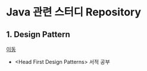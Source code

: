# Java 관련 스터디 Repository

## 1. Design Pattern
[이동](./DesignPattern)
- \<Head First Design Patterns\> 서적 공부 
